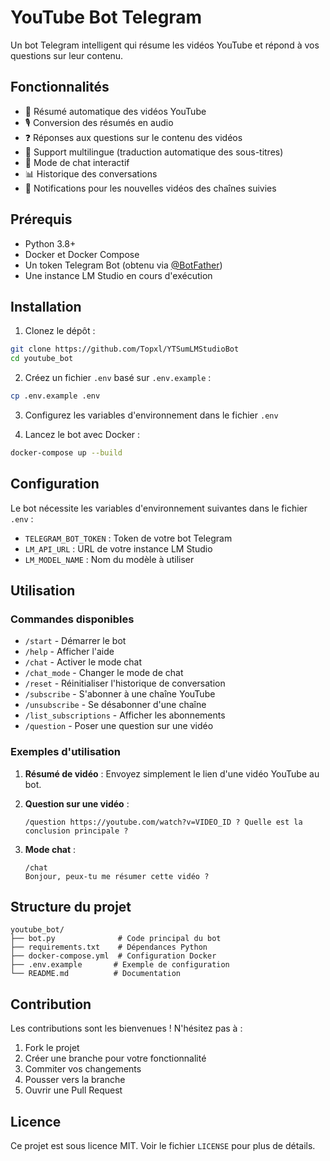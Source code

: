 # YouTube Bot Telegram

Un bot Telegram intelligent qui résume les vidéos YouTube et répond à vos questions sur leur contenu.

## Fonctionnalités

- 📝 Résumé automatique des vidéos YouTube
- 🎙️ Conversion des résumés en audio
- ❓ Réponses aux questions sur le contenu des vidéos
- 🔄 Support multilingue (traduction automatique des sous-titres)
- 🎯 Mode de chat interactif
- 📊 Historique des conversations
- 🔔 Notifications pour les nouvelles vidéos des chaînes suivies

## Prérequis

- Python 3.8+
- Docker et Docker Compose
- Un token Telegram Bot (obtenu via [@BotFather](https://t.me/botfather))
- Une instance LM Studio en cours d'exécution

## Installation

1. Clonez le dépôt :
```bash
git clone https://github.com/Topxl/YTSumLMStudioBot
cd youtube_bot
```

2. Créez un fichier `.env` basé sur `.env.example` :
```bash
cp .env.example .env
```

3. Configurez les variables d'environnement dans le fichier `.env`

4. Lancez le bot avec Docker :
```bash
docker-compose up --build
```

## Configuration

Le bot nécessite les variables d'environnement suivantes dans le fichier `.env` :

- `TELEGRAM_BOT_TOKEN` : Token de votre bot Telegram
- `LM_API_URL` : URL de votre instance LM Studio
- `LM_MODEL_NAME` : Nom du modèle à utiliser

## Utilisation

### Commandes disponibles

- `/start` - Démarrer le bot
- `/help` - Afficher l'aide
- `/chat` - Activer le mode chat
- `/chat_mode` - Changer le mode de chat
- `/reset` - Réinitialiser l'historique de conversation
- `/subscribe` - S'abonner à une chaîne YouTube
- `/unsubscribe` - Se désabonner d'une chaîne
- `/list_subscriptions` - Afficher les abonnements
- `/question` - Poser une question sur une vidéo

### Exemples d'utilisation

1. **Résumé de vidéo** :
   Envoyez simplement le lien d'une vidéo YouTube au bot.

2. **Question sur une vidéo** :
   ```
   /question https://youtube.com/watch?v=VIDEO_ID ? Quelle est la conclusion principale ?
   ```

3. **Mode chat** :
   ```
   /chat
   Bonjour, peux-tu me résumer cette vidéo ?
   ```

## Structure du projet

```
youtube_bot/
├── bot.py              # Code principal du bot
├── requirements.txt    # Dépendances Python
├── docker-compose.yml  # Configuration Docker
├── .env.example       # Exemple de configuration
└── README.md          # Documentation
```

## Contribution

Les contributions sont les bienvenues ! N'hésitez pas à :
1. Fork le projet
2. Créer une branche pour votre fonctionnalité
3. Commiter vos changements
4. Pousser vers la branche
5. Ouvrir une Pull Request

## Licence

Ce projet est sous licence MIT. Voir le fichier `LICENSE` pour plus de détails. 